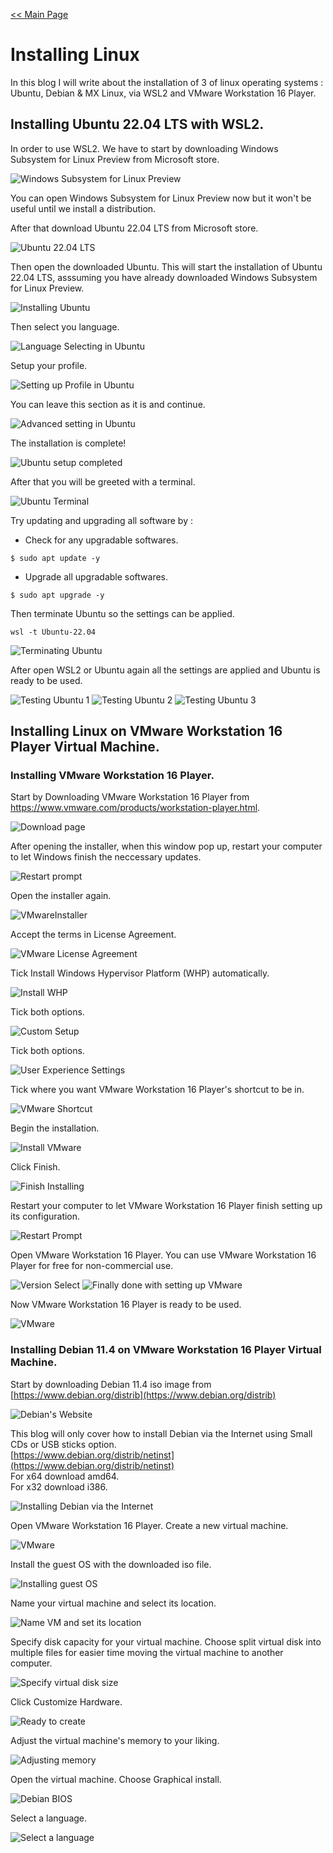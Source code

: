 [<< Main Page](https://supakornpholsiri.github.io/)

# Installing Linux

In this blog I will write about the installation of 3 of linux operating systems : Ubuntu, Debian & MX Linux, via WSL2 and VMware Workstation 16 Player.

## Installing Ubuntu 22.04 LTS with WSL2.
In order to use WSL2. We have to start by downloading Windows Subsystem for Linux Preview from Microsoft store.

![Windows Subsystem for Linux Preview](/assets/images/WSLPreview.png)

You can open Windows Subsystem for Linux Preview now but it won't be useful until we install a distribution.

After that download Ubuntu 22.04 LTS from Microsoft store.

![Ubuntu 22.04 LTS](/assets/images/Ubuntu.png)

Then open the downloaded Ubuntu. This will start the installation of Ubuntu 22.04 LTS, asssuming you have already downloaded Windows Subsystem for Linux Preview.

![Installing Ubuntu](/assets/images/Installing_Ubuntu.png)

Then select you language.

![Language Selecting in Ubuntu](/assets/images/LangSelectUbuntu.png)

Setup your profile.

![Setting up Profile in Ubuntu](/assets/images/SetupProfileUbuntu.png)

You can leave this section as it is and continue.

![Advanced setting in Ubuntu](/assets/images/AdvancedSetupUbuntu.png)

The installation is complete!

![Ubuntu setup completed](/assets/images/SetupCompleteUbuntu.png)

After that you will be greeted with a terminal.

![Ubuntu Terminal](/assets/images/TerminalUbuntu.png)

Try updating and upgrading all software by :

- Check for any upgradable softwares.
```shell
$ sudo apt update -y
```

- Upgrade all upgradable softwares.
```shell
$ sudo apt upgrade -y
```

Then terminate Ubuntu so the settings can be applied.
```shell
wsl -t Ubuntu-22.04
```
![Terminating Ubuntu](/assets/images/TerminatingRunningWSL.png)

After open WSL2 or Ubuntu again all the settings are applied and Ubuntu is ready to be used.

![Testing Ubuntu 1](/assets/images/TestUbuntu1.png)
![Testing Ubuntu 2](/assets/images/TestUbuntu2.png)
![Testing Ubuntu 3](/assets/images/TestUbuntu3.png)

## Installing Linux on VMware Workstation 16 Player Virtual Machine.

### Installing VMware Workstation 16 Player.

Start by Downloading VMware Workstation 16 Player from https://www.vmware.com/products/workstation-player.html.

![Download page](/assets/images/VMwareDownload.png)

After opening the installer, when this window pop up, restart your computer to let Windows finish the neccessary updates.

![Restart prompt](/assets/images/RestartPrompt.png)

Open the installer again.

![VMwareInstaller](/assets/images/VMwareInstaller.png)

Accept the terms in License Agreement.

![VMware License Agreement](/assets/images/VMwareLicenseAgreement.png)

Tick Install Windows Hypervisor Platform (WHP) automatically.

![Install WHP](/assets/images/InstallWHP.png)

Tick both options.

![Custom Setup](/assets/images/CustomSetup.png)

Tick both options.

![User Experience Settings](/assets/images/VMwareUserExperienceSetting.png)

Tick where you want VMware Workstation 16 Player's shortcut to be in.

![VMware Shortcut](/assets/images/VMwareShortcut.png)

Begin the installation.

![Install VMware](/assets/images/InstallVMware.png)

Click Finish.

![Finish Installing](/assets/images/FinishSetup.png)

Restart your computer to let VMware Workstation 16 Player finish setting up its configuration.

![Restart Prompt](/assets/images/RestartPrompt2.png)

Open VMware Workstation 16 Player. You can use VMware Workstation 16 Player for free for non-commercial use.

![Version Select](/assets/images/VersionSelect.png)
![Finally done with setting up VMware](/assets/images/FinishVMware.png)

Now VMware Workstation 16 Player is ready to be used.

![VMware](/assets/images/VMware.png)

### Installing Debian 11.4 on VMware Workstation 16 Player Virtual Machine.

Start by downloading Debian 11.4 iso image from [https://www.debian.org/distrib](https://www.debian.org/distrib)

![Debian's Website](/assets/images/DebianWebsite.png)

This blog will only cover how to install Debian via the Internet using Small CDs or USB sticks option.\
[https://www.debian.org/distrib/netinst](https://www.debian.org/distrib/netinst) \
For x64 download amd64.\
For x32 download i386.

![Installing Debian via the Internet](/assets/images/DebianNetlist.png)

Open VMware Workstation 16 Player. Create a new virtual machine.

![VMware](/assets/images/VMware.png)

Install the guest OS with the downloaded iso file.

![Installing guest OS](/assets/images/Installiso.png)

Name your virtual machine and select its location.

![Name VM and set its location](/assets/images/NameAndLoc.png)

Specify disk capacity for your virtual machine. Choose split virtual disk into multiple files for easier time moving the virtual machine to another computer.

![Specify virtual disk size](/assets/images/VirtualDisk.png)

Click Customize Hardware.

![Ready to create](/assets/images/Ready.png)

Adjust the virtual machine's memory to your liking.

![Adjusting memory](/assets/images/Memory.png)

Open the virtual machine. Choose Graphical install.

![Debian BIOS](/assets/images/DebianBIOS.png)

Select a language.

![Select a language](/assets/images/LangSelectDebian.png)